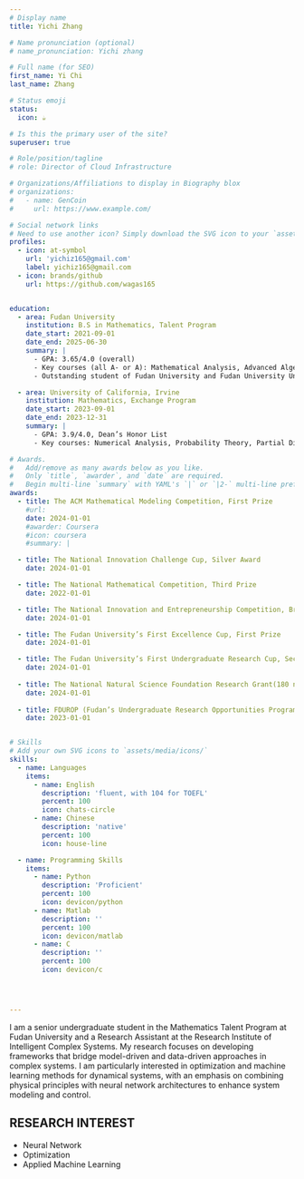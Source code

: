 ```yaml
---
# Display name
title: Yichi Zhang

# Name pronunciation (optional)
# name_pronunciation: Yichi zhang

# Full name (for SEO)
first_name: Yi Chi
last_name: Zhang

# Status emoji
status:
  icon: ☕️

# Is this the primary user of the site?
superuser: true

# Role/position/tagline
# role: Director of Cloud Infrastructure

# Organizations/Affiliations to display in Biography blox
# organizations:
#   - name: GenCoin
#     url: https://www.example.com/

# Social network links
# Need to use another icon? Simply download the SVG icon to your `assets/media/icons/` folder.
profiles:
  - icon: at-symbol
    url: 'yichiz165@gmail.com'
    label: yichiz165@gmail.com
  - icon: brands/github
    url: https://github.com/wagas165


education:
  - area: Fudan University
    institution: B.S in Mathematics, Talent Program
    date_start: 2021-09-01
    date_end: 2025-06-30
    summary: |
      - GPA: 3.65/4.0 (overall)
      - Key courses (all A- or A): Mathematical Analysis, Advanced Algebra, Classical Mathematical Thoughts , Ordinary Differential Equations, Real Analysis(H), Mathematical Modeling, Functional Analysis(H), Equations of Mathematical Physics(H), Optimization, Stochastic Calculus for Finance, Stochastic Processes, Mathematical Statistics.
      - Outstanding student of Fudan University and Fudan University Undergraduate Scholarship twice.

  - area: University of California, Irvine
    institution: Mathematics, Exchange Program
    date_start: 2023-09-01
    date_end: 2023-12-31
    summary: |
      - GPA: 3.9/4.0, Dean’s Honor List
      - Key courses: Numerical Analysis, Probability Theory, Partial Differential Equations

# Awards.
#   Add/remove as many awards below as you like.
#   Only `title`, `awarder`, and `date` are required.
#   Begin multi-line `summary` with YAML's `|` or `|2-` multi-line prefix and indent 2 spaces below.
awards:
  - title: The ACM Mathematical Modeling Competition, First Prize
    #url: 
    date: 2024-01-01
    #awarder: Coursera
    #icon: coursera
    #summary: |

  - title: The National Innovation Challenge Cup, Silver Award
    date: 2024-01-01

  - title: The National Mathematical Competition, Third Prize
    date: 2022-01-01

  - title: The National Innovation and Entrepreneurship Competition, Bronze Award
    date: 2024-01-01

  - title: The Fudan University’s First Excellence Cup, First Prize
    date: 2024-01-01

  - title: The Fudan University’s First Undergraduate Research Cup, Second Prize
    date: 2024-01-01
  
  - title: The National Natural Science Foundation Research Grant(180 nationwide), PI, ¥100,000
    date: 2024-01-01
  
  - title: FDUROP (Fudan’s Undergraduate Research Opportunities Program) Grant, PI, ¥20,000
    date: 2023-01-01


# Skills
# Add your own SVG icons to `assets/media/icons/`
skills:
  - name: Languages
    items:
      - name: English
        description: 'fluent, with 104 for TOEFL'
        percent: 100
        icon: chats-circle
      - name: Chinese
        description: 'native'
        percent: 100
        icon: house-line

  - name: Programming Skills
    items:
      - name: Python
        description: 'Proficient'
        percent: 100
        icon: devicon/python
      - name: Matlab
        description: ''
        percent: 100
        icon: devicon/matlab
      - name: C
        description: ''
        percent: 100
        icon: devicon/c




---
```


I am a senior undergraduate student in the Mathematics Talent Program at Fudan University and a Research Assistant at the Research Institute of Intelligent Complex Systems.
My research focuses on developing frameworks that bridge model-driven and data-driven approaches in complex systems. I am particularly interested in optimization and machine learning methods for dynamical systems, with an emphasis on combining physical principles with neural network architectures to enhance system modeling and control.

## RESEARCH INTEREST

 - Neural Network
 - Optimization
 - Applied Machine Learning